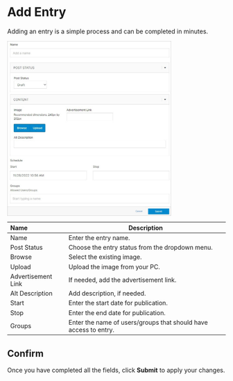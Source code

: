 # Add Entry


Adding an entry is a simple process and can be completed in minutes.

<img src="../../../../images/module-overview2.jpg" alt="module-overview2" style="width: 75%; display: block"></a>



**Name** | **Description** 
:--- | ---
Name | Enter the entry name.
Post Status | Choose the entry status from the dropdown menu.
Browse | Select the existing image.
Upload | Upload the image from your PC.
Advertisement Link | If needed, add the advertisement link.
Alt Description | Add description, if needed.
Start | Enter the start date for publication. 
Stop  | Enter the end date for publication.
Groups | Enter the name of users/groups that should have access to entry.



## Confirm 

Once you have completed all the fields, click **Submit** to apply your changes.
